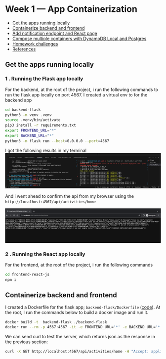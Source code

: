 # Week 1 — App Containerization

- [Get the apps running locally](#get-the-apps-running-locally)
- [Containerize backend and frontend](#containerize-backend-and-frontend)
- [Add notification endpoint and React page](#add-notification-endpoint-and-react-page)
- [Compose multiple containers with DynamoDB Local and Postgres](#compose-multiple-containers-with-dynamodb-local-and-postgres)
- [Homework challenges](#homework-challenges)
- [References](#references)

## Get the apps running locally

### 1 . Running the Flask app locally

For the backend, at the root of the project, i run the following commands to run the flask app locally on port 4567.
I created a virtual env to for the backend app

```sh
cd backend-flask
python3 -m venv .venv
source .venv/bin/activate
pip3 install -r requirements.txt
export FRONTEND_URL="*"
export BACKEND_URL="*"
python3 -m flask run --host=0.0.0.0 --port=4567
```

I got the following results in my terminal
![Proof of flask json](assets/week1-screenshot-running-flask-app-terminal.png)

And i went ahead to confirm the api from my browser using the `http://localhost:4567/api/activities/home`

![Proof of flask json](assets/week1-screenshot-running-flask-app.png)

### 2 . Running the React app locally

For the frontend, at the root of the project, i run the following commands

```sh
cd frontend-react-js
npm i
```

## Containerize backend and frontend

I created a Dockerfile for the flask app; `backend-flask/Dockerfile` ([code](https://github.com/beiciliang/aws-bootcamp-cruddur-2023/blob/week-1/backend-flask/Dockerfile)). At the root, I run the commands below to build a docker image and run it.

```sh
docker build -t  backend-flask ./backend-flask
docker run --rm -p 4567:4567 -it -e FRONTEND_URL='*' -e BACKEND_URL='*' backend-flask
```

We can send curl to test the server, which returns json as the response in the previous section:

```sh
curl -X GET http://localhost:4567/api/activities/home -H "Accept: application/json" -H "Content-Type: application/json"
```
